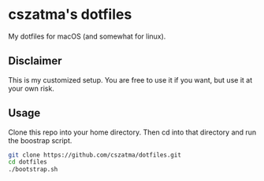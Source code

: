 # cszatma's dotfiles
My dotfiles for macOS (and somewhat for linux).

## Disclaimer
This is my customized setup. You are free to use it if you want, but use it at your own risk.

## Usage
Clone this repo into your home directory. Then cd into that directory and run the boostrap script.

```sh
git clone https://github.com/cszatma/dotfiles.git
cd dotfiles
./bootstrap.sh
```
